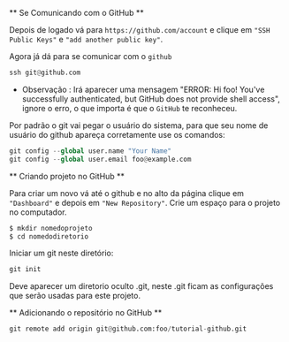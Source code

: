 ** Se Comunicando com o GitHub **

Depois de logado vá para ```https://github.com/account``` e clique em ```"SSH Public Keys"``` e ```"add another public key"```.

Agora já dá para se comunicar com o ```github```

```python
ssh git@github.com
```
* Observação : Irá aparecer uma mensagem "ERROR: Hi foo! You've successfully authenticated, but GitHub does not provide shell access", ignore o erro, o que importa é que o ```GitHub``` te reconheceu.

Por padrão o git vai pegar o usuário do sistema, para que seu nome de usuário do github apareça corretamente use os comandos:

```python
git config --global user.name "Your Name"
git config --global user.email foo@example.com
```

** Criando projeto no GitHub **

Para criar um novo vá até o github e no alto da página clique em ```"Dashboard"``` e depois em ```"New Repository"```.
Crie um espaço para o projeto no computador.

```python
$ mkdir nomedoprojeto
$ cd nomedodiretorio
```
Iniciar um git neste diretório:

```python
git init
```
Deve aparecer um diretorio oculto .git, neste .git ficam as configurações que serão usadas para este projeto.

** Adicionando o repositório no GitHub **

```python
git remote add origin git@github.com:foo/tutorial-github.git
```